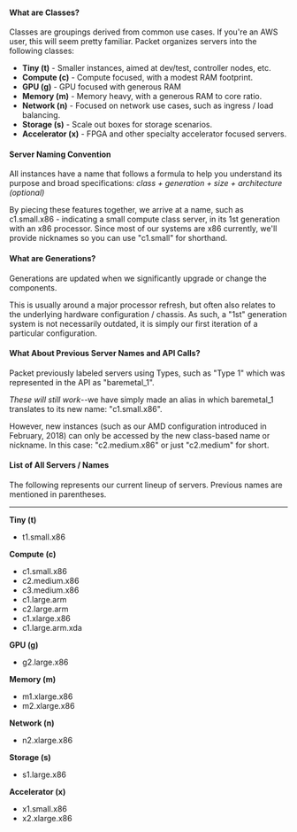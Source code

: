 <!--<meta>
{
    "title":"Overview",
    "description":"Learn more about compute classes and custom configurations.",
    "tag":["Device Types", "Devices", "Compute Classes", "Custom Configurations"]
}
</meta>-->

#### What are Classes?

Classes are groupings derived from common use cases.  If you're an AWS user, this will seem pretty familiar.  Packet organizes servers into the following classes:

*   __Tiny (t)__ - Smaller instances, aimed at dev/test, controller nodes, etc.
*   __Compute (c)__ - Compute focused, with a modest RAM footprint.
*   __GPU (g)__ - GPU focused with  generous RAM
*   __Memory (m)__ - Memory heavy, with a generous RAM to core ratio.
*   __Network (n)__ - Focused on network use cases, such as ingress / load balancing.
*   __Storage (s)__ - Scale out boxes for storage scenarios.
*   __Accelerator (x)__ - FPGA and other specialty accelerator focused servers.

#### Server Naming Convention

All instances have a name that follows a formula to help you understand its purpose and broad specifications:  _class + generation + size + architecture (optional)_

By piecing these features together, we arrive at a name, such as c1.small.x86 - indicating a small compute class server, in its 1st generation with an x86 processor.  Since most of our systems are x86 currently, we'll provide nicknames so you can use "c1.small" for shorthand.

#### What are Generations?

Generations are updated when we significantly upgrade or change the components.  

This is usually around a major processor refresh, but often also relates to the underlying hardware configuration / chassis.  As such, a "1st" generation system is not necessarily outdated, it is simply our first iteration of a particular configuration.

#### What About Previous Server Names and API Calls?  

Packet previously labeled servers using Types, such as "Type 1" which was represented in the API as "baremetal_1".  

_These will still work_--we have simply made an alias in which baremetal_1 translates to its new name:  "c1.small.x86".  

However, new instances (such as our AMD configuration introduced in February, 2018) can only be accessed by the new class-based name or nickname.  In this case: "c2.medium.x86" or just "c2.medium" for short.

#### List of All Servers / Names

The following represents our current lineup of servers.  Previous names are mentioned in parentheses.  

---
__Tiny (t)__
* t1.small.x86

__Compute (c)__
* c1.small.x86
* c2.medium.x86
* c3.medium.x86
* c1.large.arm
* c2.large.arm
* c1.xlarge.x86
* c1.large.arm.xda

__GPU (g)__
* g2.large.x86

__Memory (m)__
* m1.xlarge.x86
* m2.xlarge.x86

__Network (n)__
* n2.xlarge.x86

__Storage (s)__
* s1.large.x86

__Accelerator (x)__
* x1.small.x86
* x2.xlarge.x86
